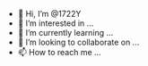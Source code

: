 - 👋 Hi, I’m @1722Y
- 👀 I’m interested in ...
- 🌱 I’m currently learning ...
- 💞️ I’m looking to collaborate on ...
- 📫 How to reach me ...

<!---
1722Y/1722Y is a ✨ special ✨ repository because its `README.md` (this file) appears on your GitHub profile.
You can click the Preview link to take a look at your changes.
--->
